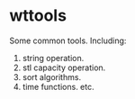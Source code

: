 # wttools
Some common tools.
Including:
1. string operation.
2. stl capacity operation.
3. sort algorithms.
4. time functions.
etc.
